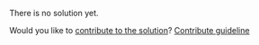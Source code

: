 
There is no solution yet.

Would you like to [contribute to the solution](https://github.com/BFEdev/BFE.dev-solutions/blob/main/typescript/instancetype_en.md)? [Contribute guideline](https://github.com/BFEdev/BFE.dev-solutions#how-to-contribute)
